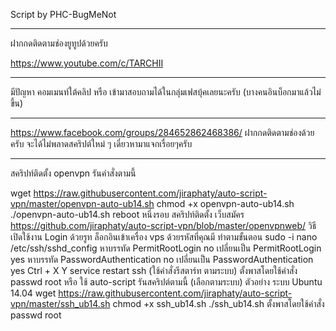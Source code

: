 Script by PHC-BugMeNot
***************************

ฝากกดติดตามช่องยูทูปด้วยครับ

https://www.youtube.com/c/TARCHII
***************************

มีปัญหา คอมเมนท์ใต้คลิป หรือ เข้ามาสอบถามได้ในกลุ่มเฟสบุ้คเลยนะครับ (บางคนอินบ็อกมาแล้วไม่ขึ้น)
***************************

https://www.facebook.com/groups/284652862468386/
ฝากกดติดตามช่องด้วยครับ จะได้ไม่พลาดสคริปต์ใหม่ ๆ เดี๋ยวหามาแจกเรื่อยๆครับ

***************************

สคริปท์ติดตั้ง openvpn
รันคำสั่งตามนี้

wget https://raw.githubusercontent.com/jiraphaty/auto-script-vpn/master/openvpn-auto-ub14.sh
chmod +x openvpn-auto-ub14.sh
./openvpn-auto-ub14.sh
reboot หนึ่งรอบ
สคริปท์ติดตั้ง เว็บสมัคร
https://github.com/jiraphaty/auto-script-vpn/blob/master/openvpnweb/
วิธีเปิดใช้งาน Login ด้วยรูท
ล็อกอินเข้าเครื่อง vps ด้วยรหัสที่คุณมี
ทำตามขั้นตอน
sudo -i
nano /etc/ssh/sshd_config
หาบรรทัด PermitRootLogin no เปลี่ยนเป็น PermitRootLogin yes
หาบรรทัด PasswordAuthentication no เปลี่ยนเป็น PasswordAuthentication yes
Ctrl + X
Y
service restart ssh (ใช้คำสั่งรีสตาร์ท ตามระบบ)
ตั้งพาสโดยใช้คำสั่ง passwd root
หรือ
ใช้ auto-script รันสคริปต์ตามนี้ (เลือกตามระบบ)
ตัวอย่าง ระบบ Ubuntu 14.04
wget https://raw.githubusercontent.com/jiraphaty/auto-script-vpn/master/ssh_ub14.sh
chmod +x ssh_ub14.sh
./ssh_ub14.sh
ตั้งพาสโดยใช้คำสั่ง passwd root
